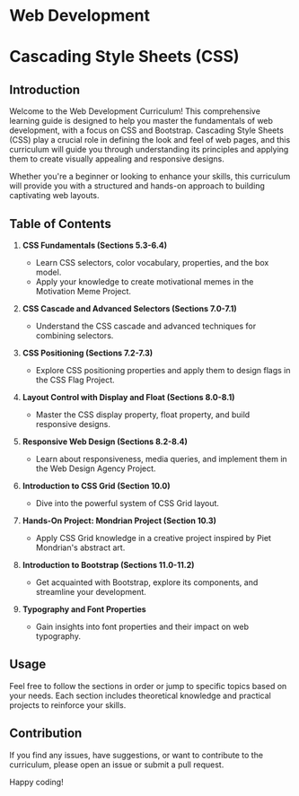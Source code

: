 # Web Development

# Cascading Style Sheets (CSS) 

## Introduction

Welcome to the Web Development Curriculum! This comprehensive learning guide is designed to help you master the fundamentals of web development, with a focus on CSS and Bootstrap. Cascading Style Sheets (CSS) play a crucial role in defining the look and feel of web pages, and this curriculum will guide you through understanding its principles and applying them to create visually appealing and responsive designs.

Whether you're a beginner or looking to enhance your skills, this curriculum will provide you with a structured and hands-on approach to building captivating web layouts.

## Table of Contents

1. **CSS Fundamentals (Sections 5.3-6.4)**
   - Learn CSS selectors, color vocabulary, properties, and the box model.
   - Apply your knowledge to create motivational memes in the Motivation Meme Project.

2. **CSS Cascade and Advanced Selectors (Sections 7.0-7.1)**
   - Understand the CSS cascade and advanced techniques for combining selectors.

3. **CSS Positioning (Sections 7.2-7.3)**
   - Explore CSS positioning properties and apply them to design flags in the CSS Flag Project.

4. **Layout Control with Display and Float (Sections 8.0-8.1)**
   - Master the CSS display property, float property, and build responsive designs.

5. **Responsive Web Design (Sections 8.2-8.4)**
   - Learn about responsiveness, media queries, and implement them in the Web Design Agency Project.

6. **Introduction to CSS Grid (Section 10.0)**
   - Dive into the powerful system of CSS Grid layout.

7. **Hands-On Project: Mondrian Project (Section 10.3)**
   - Apply CSS Grid knowledge in a creative project inspired by Piet Mondrian's abstract art.

8. **Introduction to Bootstrap (Sections 11.0-11.2)**
   - Get acquainted with Bootstrap, explore its components, and streamline your development.

9. **Typography and Font Properties**
   - Gain insights into font properties and their impact on web typography.

## Usage

Feel free to follow the sections in order or jump to specific topics based on your needs. Each section includes theoretical knowledge and practical projects to reinforce your skills.

## Contribution

If you find any issues, have suggestions, or want to contribute to the curriculum, please open an issue or submit a pull request.

Happy coding!
